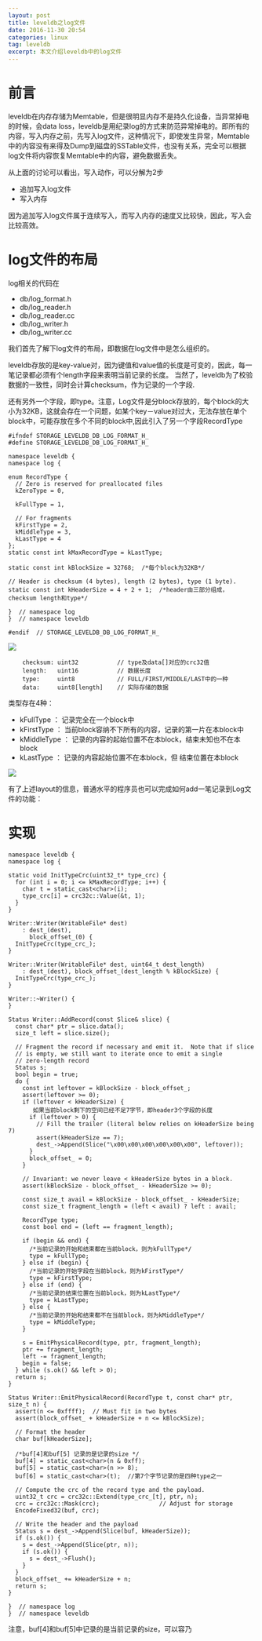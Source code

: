 ```yaml
---
layout: post
title: leveldb之log文件
date: 2016-11-30 20:54
categories: linux
tag: leveldb
excerpt: 本文介绍leveldb中的log文件
---
```


# 前言

leveldb在内存存储为Memtable，但是很明显内存不是持久化设备，当异常掉电的时候，会data loss，leveldb是用纪录log的方式来防范异常掉电的。即所有的内容，写入内存之前，先写入log文件，这种情况下，即使发生异常，Memtable中的内容没有来得及Dump到磁盘的SSTable文件，也没有关系，完全可以根据log文件将内容恢复Memtable中的内容，避免数据丢失。


从上面的讨论可以看出，写入动作，可以分解为2步

* 追加写入log文件
* 写入内存

因为追加写入log文件属于连续写入，而写入内存的速度又比较快，因此，写入会比较高效。


# log文件的布局

log相关的代码在

* db/log_format.h
* db/log_reader.h
* db/log_reader.cc
* db/log_writer.h
* db/log_writer.cc

我们首先了解下log文件的布局，即数据在log文件中是怎么组织的。

leveldb存放的是key-value对，因为键值和value值的长度是可变的，因此，每一笔记录都必须有个length字段来表明当前记录的长度。
当然了，leveldb为了校验数据的一致性，同时会计算checksum，作为记录的一个字段.

还有另外一个字段，即type。注意，Log文件是分block存放的，每个block的大小为32KB，这就会存在一个问题，如某个key－value对过大，无法存放在单个block中，可能存放在多个不同的block中,因此引入了另一个字段RecordType


```
#ifndef STORAGE_LEVELDB_DB_LOG_FORMAT_H_
#define STORAGE_LEVELDB_DB_LOG_FORMAT_H_

namespace leveldb {
namespace log {

enum RecordType {
  // Zero is reserved for preallocated files
  kZeroType = 0,

  kFullType = 1,

  // For fragments
  kFirstType = 2,
  kMiddleType = 3,
  kLastType = 4
};
static const int kMaxRecordType = kLastType;

static const int kBlockSize = 32768;  /*每个block为32KB*/

// Header is checksum (4 bytes), length (2 bytes), type (1 byte).
static const int kHeaderSize = 4 + 2 + 1;  /*header由三部分组成，checksum length和type*/

}  // namespace log
}  // namespace leveldb

#endif  // STORAGE_LEVELDB_DB_LOG_FORMAT_H_
```

![](/assets/LevelDB/leveldb-log1.png)

```
    checksum: uint32           // type及data[]对应的crc32值
    length:   uint16           // 数据长度
    type:     uint8            // FULL/FIRST/MIDDLE/LAST中的一种
    data:     uint8[length]    // 实际存储的数据
```

类型存在4种：

* kFullType   ： 记录完全在一个block中
* kFirstType  ： 当前block容纳不下所有的内容，记录的第一片在本block中
* kMiddleType ： 记录的内容的起始位置不在本block，结束未知也不在本block
* kLastType   ： 记录的内容起始位置不在本block，但 结束位置在本block

![](/assets/LevelDB/leveldb-log2.png)

有了上述layout的信息，普通水平的程序员也可以完成如何add一笔记录到Log文件的功能：


# 实现

```
namespace leveldb {
namespace log {

static void InitTypeCrc(uint32_t* type_crc) {
  for (int i = 0; i <= kMaxRecordType; i++) {
    char t = static_cast<char>(i);
    type_crc[i] = crc32c::Value(&t, 1);
  }
}

Writer::Writer(WritableFile* dest)
    : dest_(dest),
      block_offset_(0) {
  InitTypeCrc(type_crc_);
}

Writer::Writer(WritableFile* dest, uint64_t dest_length)
    : dest_(dest), block_offset_(dest_length % kBlockSize) {
  InitTypeCrc(type_crc_);
}

Writer::~Writer() {
}

Status Writer::AddRecord(const Slice& slice) {
  const char* ptr = slice.data();
  size_t left = slice.size();

  // Fragment the record if necessary and emit it.  Note that if slice
  // is empty, we still want to iterate once to emit a single
  // zero-length record
  Status s;
  bool begin = true;
  do {
    const int leftover = kBlockSize - block_offset_;
    assert(leftover >= 0);
    if (leftover < kHeaderSize) {
       如果当前block剩下的空间已经不足7字节，即header3个字段的长度
      if (leftover > 0) {
        // Fill the trailer (literal below relies on kHeaderSize being 7)
        assert(kHeaderSize == 7);
        dest_->Append(Slice("\x00\x00\x00\x00\x00\x00", leftover));
      }
      block_offset_ = 0;
    }

    // Invariant: we never leave < kHeaderSize bytes in a block.
    assert(kBlockSize - block_offset_ - kHeaderSize >= 0);

    const size_t avail = kBlockSize - block_offset_ - kHeaderSize;
    const size_t fragment_length = (left < avail) ? left : avail;

    RecordType type;
    const bool end = (left == fragment_length);
    
    if (begin && end) {
      /*当前记录的开始和结束都在当前block，则为kFullType*/
      type = kFullType;
    } else if (begin) {
      /*当前记录的开始字段在当前block，则为kFirstType*/
      type = kFirstType;
    } else if (end) {
      /*当前记录的结束位置在当前block，则为kLastType*/
      type = kLastType;
    } else {
      /*当前记录的开始和结束都不在当前block，则为kMiddleType*/
      type = kMiddleType;
    }

    s = EmitPhysicalRecord(type, ptr, fragment_length);
    ptr += fragment_length;
    left -= fragment_length;
    begin = false;
  } while (s.ok() && left > 0);
  return s;
}

Status Writer::EmitPhysicalRecord(RecordType t, const char* ptr, size_t n) {
  assert(n <= 0xffff);  // Must fit in two bytes
  assert(block_offset_ + kHeaderSize + n <= kBlockSize);

  // Format the header
  char buf[kHeaderSize];
  
  /*buf[4]和buf[5] 记录的是记录的size */
  buf[4] = static_cast<char>(n & 0xff);
  buf[5] = static_cast<char>(n >> 8);  
  buf[6] = static_cast<char>(t);  //第7个字节记录的是四种type之一

  // Compute the crc of the record type and the payload.
  uint32_t crc = crc32c::Extend(type_crc_[t], ptr, n);
  crc = crc32c::Mask(crc);                 // Adjust for storage
  EncodeFixed32(buf, crc);

  // Write the header and the payload
  Status s = dest_->Append(Slice(buf, kHeaderSize));
  if (s.ok()) {
    s = dest_->Append(Slice(ptr, n));
    if (s.ok()) {
      s = dest_->Flush();
    }
  }
  block_offset_ += kHeaderSize + n;
  return s;
}

}  // namespace log
}  // namespace leveldb

```

注意，buf[4]和buf[5]中记录的是当前记录的size，可以容乃

